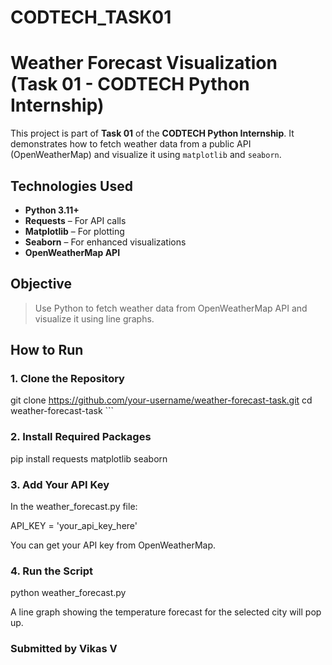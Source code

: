 # CODTECH_TASK01
#  Weather Forecast Visualization (Task 01 - CODTECH Python Internship)

This project is part of **Task 01** of the **CODTECH Python Internship**. It demonstrates how to fetch weather data from a public API (OpenWeatherMap) and visualize it using `matplotlib` and `seaborn`.

##  Technologies Used

- **Python 3.11+**
- **Requests** – For API calls
- **Matplotlib** – For plotting
- **Seaborn** – For enhanced visualizations
- **OpenWeatherMap API**


##  Objective

> Use Python to fetch weather data from OpenWeatherMap API and visualize it using line graphs.


##  How to Run

### 1. Clone the Repository

git clone https://github.com/your-username/weather-forecast-task.git
cd weather-forecast-task ```

### 2. Install Required Packages

pip install requests matplotlib seaborn


### 3. Add Your API Key

In the weather_forecast.py file:

API_KEY = 'your_api_key_here'

You can get your API key from OpenWeatherMap.

### 4. Run the Script
python weather_forecast.py


A line graph showing the temperature forecast for the selected city will pop up.

### Submitted by Vikas V
